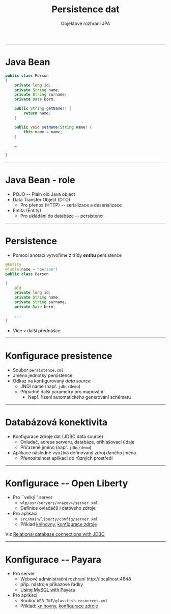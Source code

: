<!-- .slide: class="section" -->

<header>
	<h1>Persistence dat</h1>
	<p>Objektové rozhraní JPA</p>
</header>

---

# Java Bean

```java
public class Person
{
    private long id;
    private String name;
    private String surname;
    private Date born;

    public String getName() {
        return name;
    }

    public void setName(String name) {
        this.name = name;
    }

	…

}
```

---

# Java Bean - role

- POJO -- Plain old Java object
- Data Transfer Object (DTO)
	- Pro přenos (HTTP) -- serializace a deserializace
- Entita (Entity)
	- Pro ukládání do databáze -- persistenci

---

# Persistence
- Pomocí anotací vytvoříme z třídy **entitu** persistence

```java
@Entity
@Table(name = "person")
public class Person

{
    @Id
    private long id;
    private String name;
    private String surname;
    private Date born;

	...
}
```

- Více v další přednášce

---

# Konfigurace presistence
- Soubor `persistence.xml`
- Jméno jednotky persistence
- Odkaz na konfigurovaný *data source*
	- JNDI name (např. `jdbc/demo`)
	- Případně další parametry pro mapování
		- Např. řízení automatického generování schématu

---

# Databázová konektivita
- Konfigurace zdroje dat (JDBC data source)
	- Ovladač, adresa serveru, databáze, přihlašovací údaje
	- Přiřazené jméno (např. `jdbc/demo`) 
- Aplikace následně využívá definovaný zdroj daného jména
	- Přenositelnost aplikaci do různých prostředí

---

# Konfigurace -- Open Liberty

- Pro ``velký'' server
	- `wlp/usr/servers/<nazev>/server.xml`
	- Definice ovladačů i datového zdroje
- Pro aplikaci
	- `src/main/liberty/config/server.xml` 
	- Příklad [knihovny](https://github.com/DIFS-Teaching/jakartaee-basic/blob/main/web-frontend/pom.xml), [konfigurace zdroje](https://github.com/DIFS-Teaching/jakartaee-basic/blob/main/web-frontend/src/main/liberty/config/server.xml)

Viz [Relational database connections with JDBC](https://openliberty.io/docs/22.0.0.1/relational-database-connections-JDBC.html)

---

# Konfigurace -- Payara
- Pro server
	- Webové administrační rozhraní http://localhost:4848
	- příp. nástroje příkazové řádky
	- [Using MySQL with Payara](https://blog.payara.fish/using-mysql-with-payara)
- Pro aplikaci
	- Soubor `WEB-INF/glassfish-resources.xml` 
	- Příklad: [knihovny](https://github.com/cicekhayri/payara-micro-javaee-crud-rest-starter-project/blob/master/pom.xml), [konfigurace zdroje](https://github.com/cicekhayri/payara-micro-javaee-crud-rest-starter-project/blob/master/src/main/webapp/WEB-INF/glassfish-resources.xml)
